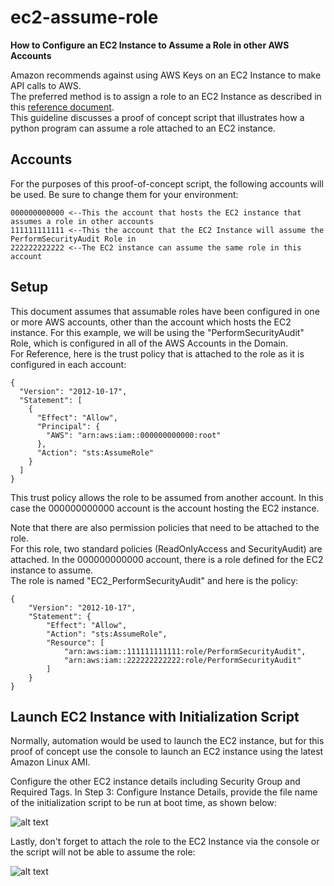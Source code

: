 # ec2-assume-role

**How to Configure an EC2 Instance to Assume a Role in other AWS Accounts**

Amazon recommends against using AWS Keys on an EC2 Instance to make API calls to AWS.  
The preferred method is to assign a role to an EC2 Instance as described in this [reference document](http://docs.aws.amazon.com/AWSEC2/latest/UserGuide/iam-roles-for-amazon-ec2.html#attach-iam-role).  
This guideline discusses a proof of concept script that illustrates how a python program can assume a
role attached to an EC2 instance.

## Accounts
For the purposes of this proof-of-concept script, the following accounts will be used.  Be sure to
change them for your environment:
```
000000000000 <--This the account that hosts the EC2 instance that assumes a role in other accounts
111111111111 <--This the account that the EC2 Instance will assume the PerformSecurityAudit Role in
222222222222 <--The EC2 instance can assume the same role in this account
```


## Setup
This document assumes that assumable roles have been configured in one or more AWS accounts,
other than the account which hosts the EC2 instance.  For this example, we will be using the
"PerformSecurityAudit" Role, which is configured in all of the AWS Accounts in the Domain.  
For Reference, here is the trust policy that is attached to the role as it is configured
in each account:

```
{
  "Version": "2012-10-17",
  "Statement": [
    {
      "Effect": "Allow",
      "Principal": {
        "AWS": "arn:aws:iam::000000000000:root"
      },
      "Action": "sts:AssumeRole"
    }
  ]
}
```

This trust policy allows the role to be assumed from another account.  In this case the
000000000000 account is the account hosting the EC2 instance.

Note that there are also permission policies that need to be attached to the role.  
For this role, two standard policies (ReadOnlyAccess and SecurityAudit) are attached.
In the 000000000000 account, there is a role defined for the EC2 instance to assume.  
The role is named "EC2_PerformSecurityAudit" and here is the policy:
```
{
    "Version": "2012-10-17",
    "Statement": {
        "Effect": "Allow",
        "Action": "sts:AssumeRole",
        "Resource": [
            "arn:aws:iam::111111111111:role/PerformSecurityAudit",
            "arn:aws:iam::222222222222:role/PerformSecurityAudit"
        ]
    }
}
```

## Launch EC2 Instance with Initialization Script
Normally, automation would be used to launch the EC2 instance, but for this proof of concept use the console to launch an EC2 instance using the latest Amazon Linux AMI.

Configure the other EC2 instance details including Security Group and Required Tags.  In Step 3: Configure Instance Details, provide the file name of the initialization script to be run at boot time, as shown below:

![alt text](../master/images/choose_init_file.png "Choose Initialization File")

Lastly, don't forget to attach the role to the EC2 Instance via the console or the script will not be able to assume the role:

![alt text](../master/images/attach_role.png "Attach role to EC2 Instance")
